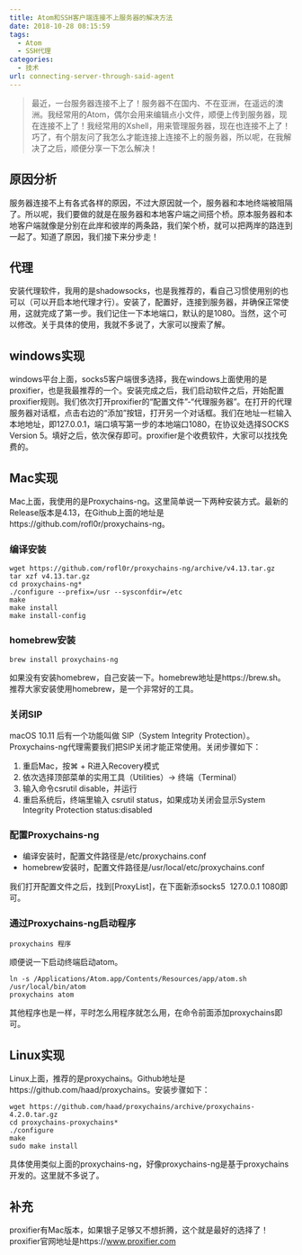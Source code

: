 ```yaml
---
title: Atom和SSH客户端连接不上服务器的解决方法
date: 2018-10-28 08:15:59
tags: 
  - Atom
  - SSH代理
categories:
  - 技术
url: connecting-server-through-said-agent
---
```


> 最近，一台服务器连接不上了！服务器不在国内、不在亚洲，在遥远的澳洲。我经常用的Atom，偶尔会用来编辑点小文件，顺便上传到服务器，现在连接不上了！我经常用的Xshell，用来管理服务器，现在也连接不上了！巧了，有个朋友问了我怎么才能连接上连接不上的服务器，所以呢，在我解决了之后，顺便分享一下怎么解决！

<!--more-->

## 原因分析

服务器连接不上有各式各样的原因，不过大原因就一个，服务器和本地终端被阻隔了。所以呢，我们要做的就是在服务器和本地客户端之间搭个桥。原本服务器和本地客户端就像是分别在此岸和彼岸的两条路，我们架个桥，就可以把两岸的路连到一起了。知道了原因，我们接下来分步走！

## 代理

安装代理软件，我用的是shadowsocks，也是我推荐的，看自己习惯使用别的也可以（可以开启本地代理才行）。安装了，配置好，连接到服务器，并确保正常使用，这就完成了第一步。我们记住一下本地端口，默认的是1080。当然，这个可以修改。关于具体的使用，我就不多说了，大家可以搜索了解。

## windows实现

windows平台上面，socks5客户端很多选择，我在windows上面使用的是proxifier，也是我最推荐的一个。安装完成之后，我们启动软件之后，开始配置proxifier规则。我们依次打开proxifier的“配置文件”-“代理服务器”。在打开的代理服务器对话框，点击右边的“添加”按钮，打开另一个对话框。我们在地址一栏输入本地地址，即127.0.0.1，端口填写第一步的本地端口1080，在协议处选择SOCKS
Version 5。填好之后，依次保存即可。proxifier是个收费软件，大家可以找找免费的。

## Mac实现

Mac上面，我使用的是Proxychains-ng。这里简单说一下两种安装方式。最新的Release版本是4.13，在Github上面的地址是https://github.com/rofl0r/proxychains-ng。

### 编译安装

```
wget https://github.com/rofl0r/proxychains-ng/archive/v4.13.tar.gz
tar xzf v4.13.tar.gz
cd proxychains-ng*
./configure --prefix=/usr --sysconfdir=/etc
make
make install
make install-config
```

### homebrew安装

```
brew install proxychains-ng
```

如果没有安装homebrew，自己安装一下。homebrew地址是https://brew.sh。推荐大家安装使用homebrew，是一个非常好的工具。

### 关闭SIP

macOS 10.11 后有一个功能叫做 SIP（System Integrity Protection）。Proxychains-ng代理需要我们把SIP关闭才能正常使用。关闭步骤如下：

 1. 重启Mac，按⌘ + R进入Recovery模式
 2. 依次选择顶部菜单的实用工具（Utilities）-> 终端（Terminal）
 3. 输入命令csrutil disable，并运行
 4. 重启系统后，终端里输入 csrutil status，如果成功关闭会显示System Integrity Protection
    status:disabled

### 配置Proxychains-ng

 * 编译安装时，配置文件路径是/etc/proxychains.conf
 * homebrew安装时，配置文件路径是/usr/local/etc/proxychains.conf

我们打开配置文件之后，找到[ProxyList]，在下面新添socks5  127.0.0.1 1080即可。

### 通过Proxychains-ng启动程序

```
proxychains 程序
```

顺便说一下启动终端启动atom。

```
ln -s /Applications/Atom.app/Contents/Resources/app/atom.sh /usr/local/bin/atom
proxychains atom
```

其他程序也是一样，平时怎么用程序就怎么用，在命令前面添加proxychains即可。

## Linux实现

Linux上面，推荐的是proxychains。Github地址是https://github.com/haad/proxychains。安装步骤如下：

```
wget https://github.com/haad/proxychains/archive/proxychains-4.2.0.tar.gz
cd proxychains-proxychains*
./configure
make
sudo make install
```

具体使用类似上面的proxychains-ng，好像proxychains-ng是基于proxychains开发的。这里就不多说了。

## 补充

proxifier有Mac版本，如果银子足够又不想折腾，这个就是最好的选择了！proxifier官网地址是https://www.proxifier.com